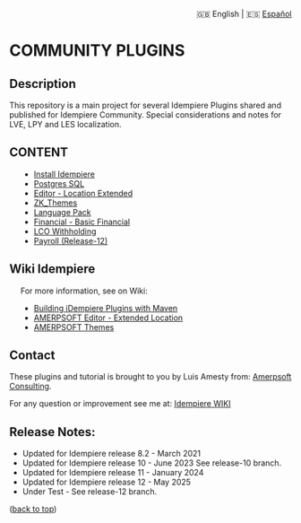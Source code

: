 <div style="text-align: right;">

🇬🇧 English | 🇪🇸 [Español](./README_ES.md)  

</div>

# <b>COMMUNITY PLUGINS</b>

<a name="readme-top"></a>

## <b>Description</b>

This repository is a main project for several Idempiere Plugins shared and published for Idempiere Community.
Special considerations and notes for LVE, LPY and LES localization.

## <b>CONTENT</b>

<div style="padding-left: 20px;">

- [Install Idempiere](./org.amerpsoft.com.stuff/iDempiere/InstallIdempiere/README.md)
- [Postgres SQL](./org.amerpsoft.com.stuff/PostgreSQL/PostgreSQL.md)
- [Editor - Location Extended](./org.amerpsoft.com.idempiere.editors-com/README.md)
- [ZK_Themes](./org.amerpsoft.com.idempiere.zk_themes/README.md)
- [Language Pack](./org.amerpsoft.com.idempiere.languages/README.md)
- [Financial - Basic Financial](./org.amerpsoft.com.idempiere.financial/README.md)
- [LCO Withholding](./org.amerpsoft.com.idempiere.lco.withholding/README.md)
- [Payroll (Release-12)](./org.amerpsoft.com.idempiere.personnelpayroll/README.md)

</div>

## <b>Wiki Idempiere</b>

<div style="padding-left: 20px;">
For more information, see on Wiki:

- [Building iDempiere Plugins with Maven](https://wiki.idempiere.org/en/Building_iDempiere_Plugins_with_Maven)
- [AMERPSOFT Editor - Extended Location](http://wiki.idempiere.org/en/Plugin:_Extended_Location)
- [AMERPSOFT Themes](https://wiki.idempiere.org/en/Plugin:_Themes_Amerpsoft)

</div>

<!-- CONTACT -->
## Contact

These plugins and tutorial is brought to you by Luis Amesty from: [Amerpsoft Consulting](http://amerpsoft.com/). 

For any question or improvement see me at: [Idempiere WIKI](https://wiki.idempiere.org/en/User:Luisamesty)

## Release Notes:

- Updated for Idempiere release 8.2 - March 2021
- Updated for Idempiere release 10 - June 2023
  See release-10 branch.
- Updated for Idempiere release 11 - January 2024
- Updated for Idempiere release 12 - May 2025
- Under Test - See release-12 branch.

<p align="left">(<a href="#readme-top">back to top</a>)</p>
